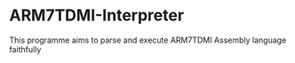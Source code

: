 # ARM7TDMI-Interpreter
This programme aims to parse and execute ARM7TDMI Assembly language faithfully
